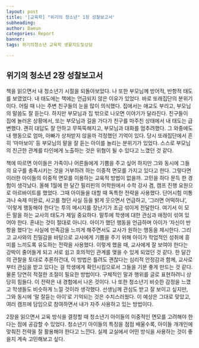 ```yaml
---
layout: post
title: '[교육학] "위기의 청소년" 1장 성찰보고서'
subheading: 
author: Daeun
categories: Report
banner:
tags: 위기의청소년 교육학 생활지도및상담

---
```


## 위기의 청소년 2장 성찰보고서

 책을 읽으면서 내 청소년기 시절을 되돌아보았다. 나 또한 부모님께 방어적, 반항적 태도를 보였었다. 내 태도에는 책에는 언급되지 않은 이유가 있었다. 바로 또래집단의 분위기이다. 어릴 때 나는 주변 친구들의 눈을 많이 의식했다. 집에서는 애교도 부리고, 부모님의 말씀도 잘 듣는다. 하지만 부모님과 집 밖으로 나오면 이야기가 달라진다. 친구들이 집에 놀러온 상황에서, 또는 부모님과 길을 가다가 친구를 마주친 상태에서 내 태도는 급변했다. 괜히 대답도 잘 안하고 무뚝뚝해지고, 부모님과 대화를 멈추려했다. 그 와중에도 내 행동으로 엄마, 아빠가 상처받지 않을까 걱정했던 기억이 있다. 당시 또래집단에서 흔히 ‘마마보이’ 등 부모님의 말을 잘 듣는 아이를 놀리는 분위기가 있었다. 스스로 부모님의 친근한 관계를 타인에게 노출하는 것은 위협이 될 수 있다고 느꼈던 것 같다.

 책에 따르면 아이들은 가족이나 어른들에게 기쁨을 주고 싶어 하지만 그와 동시에 그들의 요구를 충족시키는 것을 거부하려 하는 이중적 면모를 가지고 있다고 한다. 그렇다면 이러한 아이들의 이중적 면모를 이용하는 교육적 방법이 없을까. 고민을 하다 문득 한 경험이 생각났다. 올해 1월에 한 달간 필리핀의 어학원에서 수학 강사 겸, 캠프 진행 요원으로 아르바이트를 했었다. 그때 아이들을 대할 때 독특한 전략을 사용했다. 단어시험 미통과나 숙제 미완료, 사고를 쳤던 사실 등을 밝게 웃으면서 언급하고, ‘그러면 어떡하냐’, ‘이렇게 행동해야 한다’는 투의 메시지를 장난기가 조금 섞이게 전달한다. 여기서 이 모든 말을 하는 교사의 태도가 제일 중요하다. 말투에 학생에 대한 관심과 애정이 섞여 있어야 한다. 혼내는 것이 절대로 아니다. 아이가 했던 행동을 언급하며 아이가 ‘자신이 반항을 했다’는 사실에 만족감을 느끼게 해주면서도 교사가 원하는 행동을 제시한다. 그리고 교사와의 친밀감을 바탕으로 교사에게 기쁨을 주기 위해 아이가 학업적인 성취에 흥미를 느끼도록 유도하는 전략을 사용했다. 
 이렇게 했을 때, 교사에게 잘 보여야 한다는 강박이 줄어들게 되고 서로 쉽고 호의적인 관계를 맺을 수 있게 되었던 것 같다. 한 달간의 관찰을 토대로 추론하건대, 이 방법은 틀려도 괜찮다는 심리적 안정감과 함께, 교사로부터 관심을 받고 있다는 걸 학생에게 확인시킴으로서 그들을 기분 좋게 만드는 것 같다. 물론 당연히 적절한 조절이 필요한 방법이다. 구체적인 말과 행위를 글로 표현하려니 상당히 힘들다. 
 이 전략은 내 경험에서 나온 것이다. 나 또한 청소년기 비슷한 감정을 느꼈고 학생들도 비슷하게 느낄 것이라 생각했다. 선생님께 관심도 받고 잘 보이고 싶지만, 그와 동시에 ‘말 잘듣는 아이’로 기억되는 것은 수치스러웠다. 이 예상은 그대로 맞았고, 여러 캠프에 담임으로 참여하면서 내가 자주 사용하고 있는 방법이다.
 
 2장을 읽으면서 교육 방식을 결정할 때 청소년기 아이들의 이중적인 면모를 고려해야 한다는 점에 공감할 수 있었다. 청소년기 아이들의 특징을 점점 배울수록, 아이들 개개인에 맞춰진 전략을 잘 활용해야 한다고 느낀다. 실제 교실에서 어떤 방식을 사용하는 것이 좋을지 계속 고민해보고 싶다.